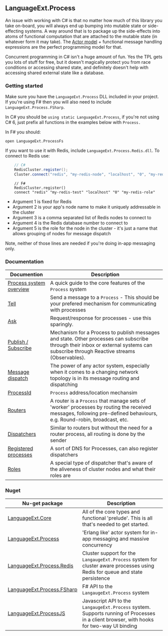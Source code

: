 
## LanguageExt.Process

An issue with working with C# is that no matter how much of this library you take on-board, you will always end up bumping into mutable state or side-effecting systems.  A way around that is to package up the side-effects into atoms of functional computation that are attached to the mutable state (in whatever form it may take).  The [Actor model](https://en.wikipedia.org/wiki/Actor_model) + functional message handling expressions are the perfect programming model for that.  

Concurrent programming in C# isn't a huge amount of fun.  Yes the TPL gets you lots of stuff for free, but it doesn't magically protect you from race conditions or accessing shared state, and definitely doesn't help with accessing shared external state like a database.

### Getting started

Make sure you have the `LanguageExt.Process` DLL included in your project.  If you're using F# then you will also need to include `LanguageExt.Process.FSharp`.

In C# you should be `using static LanguageExt.Process`, if you're not using C# 6, just prefix all functions in the examples below with `Process.`

In F# you should:
```
open LanguageExt.ProcessFs
```

If you want to use it with Redis, include `LanguageExt.Process.Redis.dll`.  To connect to Redis use:

```C#
    // C#
    RedisCluster.register();
    Cluster.connect("redis", "my-redis-node", "localhost", "0", "my-redis-role");
```
```F#
    // F#
    RedisCluster.register()
    connect "redis" "my-redis-test" "localhost" "0" "my-redis-role"
```

* Argument 1 is fixed for Redis
* Argument 2 is your app's node name to make it uniquely addressable in the cluster
* Argument 3 is a comma separated list of Redis nodes to connect to
* Argument 4 is the Redis database number to connect to
* Argument 5 is the role for the node in the cluster - it's just a name that allows grouping of nodes for message dispatch

Note, neither of those lines are needed if you're doing in-app messaging only.

### Documentation

Documention | Description
------------|------------
[Process system overview](https://github.com/louthy/language-ext/wiki/Process-system) | A quick guide to the core features of the `Process` system
[Tell](https://github.com/louthy/language-ext/wiki/Tell) | Send a message to a `Process` - This should be your prefered mechanism for communicating with processes
[Ask](https://github.com/louthy/language-ext/wiki/Ask) | Request/response for processes - use this sparingly.
[Publish / Subscribe](https://github.com/louthy/language-ext/wiki/Publish) | Mechanism for a Process to publish messages and state.  Other processes can subscribe through their inbox or external systems can subscribe through Reactive streams (Observables).
[Message dispatch](https://github.com/louthy/language-ext/wiki/Process-system-message-dispatch) | The power of any actor system, especially when it comes to a changing network topology is in its message routing and dispatching
[ProcessId](https://github.com/louthy/language-ext/wiki/ProcessId) |  `Process` address/location mechansim
[Routers](https://github.com/louthy/language-ext/wiki/Routers) | A router is a `Process`  that manage sets of 'worker' processes by routing the received messages, following pre-defined behaviours, e.g. Round-robin, broadcast, etc.
[Dispatchers](https://github.com/louthy/language-ext/wiki/Dispatchers) | Similar to routers but without the need for a router process, all routing is done by the sender
[Registered processes](https://github.com/louthy/language-ext/wiki/Registered-processes) | A sort of DNS for Processes, can also register dispatchers
[Roles](https://github.com/louthy/language-ext/wiki/Roles) | A special type of dispatcher that's aware of the aliveness of cluster nodes and what their roles are

### Nuget

Nu-get package | Description
---------------|-------------
[LanguageExt.Core](https://www.nuget.org/packages/LanguageExt.Core) | All of the core types and functional 'prelude'.  This is all that's needed to get started.
[LanguageExt.Process](https://www.nuget.org/packages/LanguageExt.Process) | 'Erlang like' actor system for in-app messaging and massive concurrency
[LanguageExt.Process.Redis](https://www.nuget.org/packages/LanguageExt.Process.Redis) | Cluster support for the `LangaugeExt.Process` system for cluster aware processes using Redis for queue and state persistence
[LanguageExt.Process.FSharp](https://www.nuget.org/packages/LanguageExt.Process.FSharp) | F# API to the `LangaugeExt.Process` system
[LanguageExt.ProcessJS](https://www.nuget.org/packages/LanguageExt.ProcessJS) | Javascript API to the `LangaugeExt.Process` system.  Supports running of Processes in a client browser, with hooks for two-way UI binding
